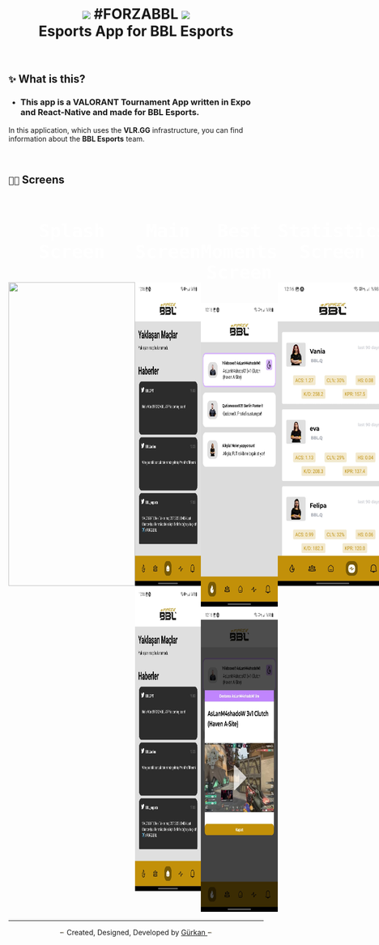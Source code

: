 <h1 align="center">
  <img src="./grknai/icon.png" style="width:30px">
    #FORZABBL
  <img src="./grknai/icon.png" style="width:30px">
  <br>
  Esports App for BBL Esports
</h1>

<br />

## `✨` What is this?
- ### This app is a **VALORANT Tournament App** written in **Expo** and **React-Native** and made for **__BBL Esports.__**
 In this application, which uses the **VLR.GG** infrastructure, you can find information about the **__BBL Esports__** team.

<br />

## `🧑‍💻` Screens
<div align="center" style="justify-content-items:center; display:flex; color:white; text-design:none;">
  <kbd>
    <h1 align="center" style="font-size: 36px"> Splash Screen  </h1><br />
    <img style="width:250px; height:600px" src="./forzabbl/Splashg" />
  </kbd>
  <kbd>
      <h1 align="center" style="font-size: 36px"> Main Screen  </h1><br />
      <img style="width:250px; height:600px" src="./forzabbl/Main.jpg" />
      <img style="width:250px; height:600px" src="./forzabbl/Main.jpg" />
  </kbd>
  <kbd>
    <h1 align="center" style="font-size: 36px"> Best Moments Screen</h1><br />
    <img style="width:250px; height:600px" src="./forzabbl/BestMoments.jpg" />
    <img style="width:250px; height:600px" src="./forzabbl/BestMoments-Modal.jpg" />
  </kbd>
  <kbd>
    <h1 align="center" style="font-size: 36px"> Statistics Screen</h1><br />
    <img style="width:250px; height:600px" src="./forzabbl/statistics.jpg" />
  </kbd>
  <kbd>
    <h1 align="center" style="font-size: 36px"> Our Teams Screen</h1><br />
    <img style="width:250px; height:600px" src="./forzabbl/teams.jpg" />
  </kbd>
  <kbd>
    <h1 align="center" style="font-size: 36px">More will be added soon</h1>
  </kbd>
</div>

---
<p align="center">
  <img src="./forzabbl/icon.png" style="width:10px">
  Created, Designed, Developed by
  <a target="_blank" href="https://github.com/GweepCreative">
    Gürkan
  </a>
  <img src="./forzabbl/icon.png" style="width:10px">
</p>

